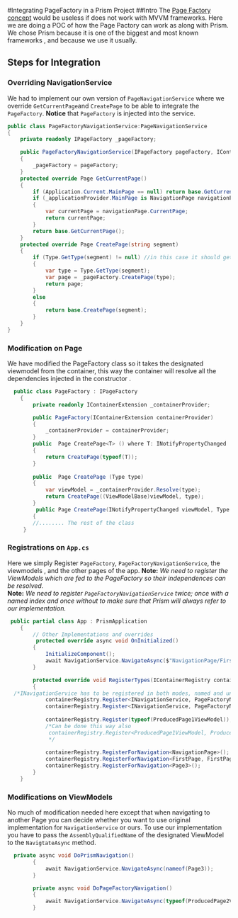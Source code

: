 #Integrating PageFactory in a Prism Project
##Intro
The [Page Factory concept](https://github.com/ahmad-crossplatform/XamarinFormsPageFactoryPOC) would be useless if does not work with MVVM frameworks. 
Here we are doing a POC of how the Page Pactory can work as along with Prism.  We chose Prism because it is one of the biggest and most known frameworks , and because we use it usually. 

## Steps for Integration 
### Overriding NavigationService
We had to implement our own version of `PageNavigationService` where we override `GetCurrentPage`and `CreatePage`  to be able to integrate the `PageFactory`.  **Notice** that `PageFactory` is injected into the service.  

```C#
public class PageFactoryNavigationService:PageNavigationService
{
	private readonly IPageFactory _pageFactory;

	public PageFactoryNavigationService(IPageFactory pageFactory, IContainerExtension container, IApplicationProvider applicationProvider, IPageBehaviorFactory pageBehaviorFactory, ILoggerFacade logger) : base(container, applicationProvider, pageBehaviorFactory, logger)
	{
		_pageFactory = pageFactory;
	}
	protected override Page GetCurrentPage()
	{
		if (Application.Current.MainPage == null) return base.GetCurrentPage(); // If it is the first page . 
		if (_applicationProvider.MainPage is NavigationPage navigationPage)
		{
			var currentPage = navigationPage.CurrentPage;
			return currentPage; 
		}
		return base.GetCurrentPage();
	}
	protected override Page CreatePage(string segment)
	{
		if (Type.GetType(segment) != null) //in this case it should get the fully qualified assembly name
		{
			var type = Type.GetType(segment);   
			var page = _pageFactory.CreatePage(type);
			return page;
		}
		else
		{
			return base.CreatePage(segment);
		}
	}
}
```

### Modification on Page
We have modified the PageFactory class so it takes the designated viewmodel from the container, this way the container will resolve all the dependencies injected in the constructor . 

```C#
  public class PageFactory : IPageFactory
    {
        private readonly IContainerExtension _containerProvider;

        public PageFactory(IContainerExtension containerProvider)
        {
            _containerProvider = containerProvider;
        }
        public  Page CreatePage<T> () where T: INotifyPropertyChanged
        {         
            return CreatePage(typeof(T)); 
        }
        
        public  Page CreatePage (Type type)
        {
            var viewModel = _containerProvider.Resolve(type); 
            return CreatePage((ViewModelBase)viewModel, type); 
        }
         public Page CreatePage(INotifyPropertyChanged viewModel, Type type)
        {
        //........ The rest of the class 
     }
```
### Registrations on `App.cs` 
Here we simply Register `PageFactory`, `PageFactoryNavigationService`, the viewmodels ,  and the other pages of the app. 
**Note:** *We need to register the ViewModels which are fed to the PageFactory so their independences can be resolved.*  
**Note:** *We need to register `PageFactoryNavigationService` twice; once with a named index and once without to make sure that Prism will always refer to our implementation.*

```C#
 public partial class App : PrismApplication
    {
    	// Other Implementations and overrides 
    	 protected override async void OnInitialized()
        {
            InitializeComponent();
            await NavigationService.NavigateAsync($"NavigationPage/FirstPage"); 
        }

        protected override void RegisterTypes(IContainerRegistry containerRegistry)
        {
  /*INavigationService has to be registered in both modes, named and unnamed.*/
            containerRegistry.Register<INavigationService, PageFactoryNavigationService>(NavigationServiceName);
            containerRegistry.Register<INavigationService, PageFactoryNavigationService>(); 
            
            containerRegistry.Register(typeof(ProducedPage1ViewModel));
            /*Can be done this way also
             containerRegistry.Register<ProducedPage1ViewModel, ProducedPage1ViewModel>(); 
             */           
    
            containerRegistry.RegisterForNavigation<NavigationPage>();
            containerRegistry.RegisterForNavigation<FirstPage, FirstPageViewModel>();
            containerRegistry.RegisterForNavigation<Page3>();
        }
    }
```
### Modifications on ViewModels 

No much of modification needed here except that when navigating to another Page you can decide whether you want to use original implementation for `NavigationService` or ours. To use our implementation you have to pass the `AssemblyQualifiedName` of the designated  ViewModel to the `NavigtateAsync` method. 
```c#
  private async void DoPrismNavigation()
        {
            await NavigationService.NavigateAsync(nameof(Page3)); 
        }

        private async void DoPageFactoryNavigation()
        {
            await NavigationService.NavigateAsync(typeof(ProducedPage2ViewModel).AssemblyQualifiedName);
        }
```

